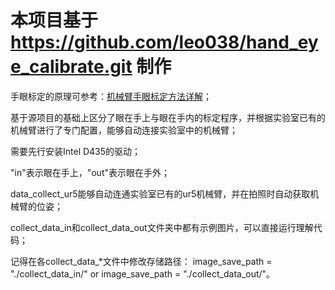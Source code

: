 # 本项目基于 https://github.com/leo038/hand_eye_calibrate.git 制作

手眼标定的原理可参考：[机械臂手眼标定方法详解](https://blog.csdn.net/leo0308/article/details/141498200)；

基于源项目的基础上区分了眼在手上与眼在手内的标定程序，并根据实验室已有的机械臂进行了专门配置，能够自动连接实验室中的机械臂；

需要先行安装Intel D435的驱动；

"in"表示眼在手上，"out"表示眼在手外；

data_collect_ur5能够自动连通实验室已有的ur5机械臂，并在拍照时自动获取机械臂的位姿；

collect_data_in和collect_data_out文件夹中都有示例图片，可以直接运行理解代码；

记得在各collect_data_*文件中修改存储路径：
image_save_path = "./collect_data_in/" or image_save_path = "./collect_data_out/"。

